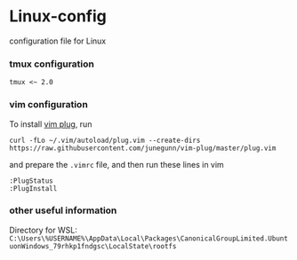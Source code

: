 # Linux-config
configuration file for Linux 

### tmux configuration
```
tmux <~ 2.0
```

### vim configuration
To install [vim plug](https://github.com/junegunn/vim-plug), run
```
curl -fLo ~/.vim/autoload/plug.vim --create-dirs https://raw.githubusercontent.com/junegunn/vim-plug/master/plug.vim
```
and prepare the `.vimrc` file, and then run these lines in vim
```
:PlugStatus
:PlugInstall
```

### other useful information
Directory for WSL: `C:\Users\%USERNAME%\AppData\Local\Packages\CanonicalGroupLimited.UbuntuonWindows_79rhkp1fndgsc\LocalState\rootfs`
